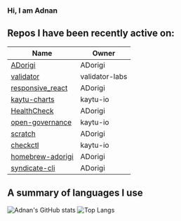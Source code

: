 ### Hi, I am Adnan

## Repos I have been recently active on:
| Name | Owner |
|------|--------------|
| [ADorigi](https://github.com/ADorigi/ADorigi) | ADorigi |
| [validator](https://github.com/ADorigi/validator) | validator-labs |
| [responsive_react](https://github.com/ADorigi/responsive_react) | ADorigi |
| [kaytu-charts](https://github.com/ADorigi/kaytu-charts) | kaytu-io |
| [HealthCheck](https://github.com/ADorigi/HealthCheck) | ADorigi |
| [open-governance](https://github.com/ADorigi/open-governance) | kaytu-io |
| [scratch](https://github.com/ADorigi/scratch) | ADorigi |
| [checkctl](https://github.com/kaytu-io/checkctl) | kaytu-io |
| [homebrew-adorigi](https://github.com/ADorigi/homebrew-adorigi) | ADorigi |
| [syndicate-cli](https://github.com/ADorigi/syndicate-cli) | ADorigi |

## A summary of languages I use
![Adnan's GitHub stats](https://github-readme-stats.vercel.app/api?username=adorigi)  ![Top Langs](https://github-readme-stats.vercel.app/api/top-langs/?username=adorigi)
